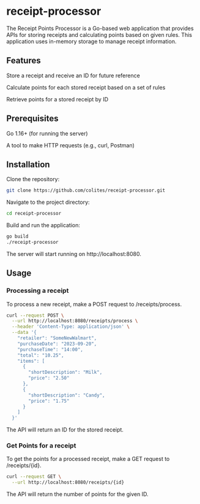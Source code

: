 # receipt-processor

The Receipt Points Processor is a Go-based web application that provides APIs for storing receipts and calculating points based on given rules. This application uses in-memory storage to manage receipt information.

## Features
Store a receipt and receive an ID for future reference

Calculate points for each stored receipt based on a set of rules

Retrieve points for a stored receipt by ID

## Prerequisites
Go 1.16+ (for running the server)

A tool to make HTTP requests (e.g., curl, Postman)

## Installation

Clone the repository:
```bash
git clone https://github.com/colites/receipt-processor.git
```
Navigate to the project directory:
```bash
cd receipt-processor
```
Build and run the application:
```bash
go build
./receipt-processor

```

The server will start running on http://localhost:8080.

## Usage

### Processing a receipt
To process a new receipt, make a POST request to /receipts/process.
```bash
curl --request POST \
  --url http://localhost:8080/receipts/process \
  --header 'Content-Type: application/json' \
  --data '{
    "retailer": "SomeNewWalmart",
    "purchaseDate": "2023-09-20",
    "purchaseTime": "14:00",
    "total": "10.25",
    "items": [
      {
        "shortDescription": "Milk",
        "price": "2.50"
      },
      {
        "shortDescription": "Candy",
        "price": "1.75"
      }
    ]
  }'
```
The API will return an ID for the stored receipt.

### Get Points for a receipt

To get the points for a processed receipt, make a GET request to /receipts/{id}.
```bash
curl --request GET \
  --url http://localhost:8080/receipts/{id}
```

The API will return the number of points for the given ID.

